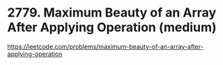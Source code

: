 # 2779. Maximum Beauty of an Array After Applying Operation (medium)

https://leetcode.com/problems/maximum-beauty-of-an-array-after-applying-operation
